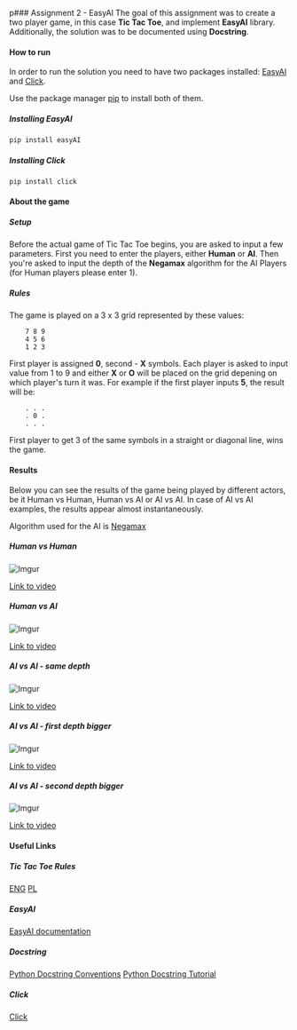 p### Assignment 2 - EasyAI
The goal of this assignment was to create a two player game, in this case **Tic Tac Toe**, and implement **EasyAI** library. Additionally, the solution was to be documented using **Docstring**.

#### How to run
In order to run the solution you need to have two packages installed: [EasyAI](https://zulko.github.io/easyAI/) and [Click](https://click.palletsprojects.com/en/7.x/).

Use the package manager [pip](https://pip.pypa.io/en/stable/) to install both of them.

##### Installing EasyAI
```bash
pip install easyAI
```
##### Installing Click
```bash
pip install click
```

#### About the game
##### Setup
Before the actual game of Tic Tac Toe begins, you are asked to input a few parameters. First you need to enter the players, either **Human** or **AI**. Then you're asked to input the depth of the **Negamax** algorithm for the AI Players (for Human players please enter 1).

##### Rules
The game is played on a 3 x 3 grid represented by these values:
```
    7 8 9
    4 5 6
    1 2 3
```

First player is assigned **0**, second - **X** symbols. 
Each player is asked to input value from 1 to 9 and either **X** or **O** will be placed on the grid depening on which player's turn it was. 
For example if the first player inputs **5**, the result will be:
```
    . . .
    . 0 .
    . . .
```
First player to get 3 of the same symbols in a straight or diagonal line, wins the game.

#### Results
Below you can see the results of the game being played by different actors, be it Human vs Human, Human vs AI or AI vs AI. In case of AI vs AI examples, the results appear almost instantaneously.

Algorithm used for the AI is [Negamax](https://en.wikipedia.org/wiki/Negamax)
 
##### Human vs Human
![Imgur](https://i.imgur.com/jNm9zYj.gif)

[Link to video](https://streamable.com/x1237g)

##### Human vs AI
![Imgur](https://i.imgur.com/6oSwkaE.gif)

[Link to video](https://streamable.com/3c2avj)

##### AI vs AI - same depth
![Imgur](https://i.imgur.com/PLsIFoR.gif)

[Link to video](https://streamable.com/iaffq7)

##### AI vs AI - first depth bigger
![Imgur](https://i.imgur.com/LGzsFEH.gif)

[Link to video](https://streamable.com/ir0r70)

##### AI vs AI - second depth bigger
![Imgur](https://i.imgur.com/wNmKsSd.gif)

[Link to video](https://streamable.com/0893hd)

#### Useful Links
##### Tic Tac Toe Rules
[ENG](https://en.wikipedia.org/wiki/Tic-tac-toe)
[PL](https://pl.wikipedia.org/wiki/K%C3%B3%C5%82ko_i_krzy%C5%BCyk)

##### EasyAI
[EasyAI documentation](https://zulko.github.io/easyAI/)

##### Docstring
[Python Docstring Conventions](https://www.python.org/dev/peps/pep-0257/)
[Python Docstring Tutorial](https://www.datacamp.com/community/tutorials/docstrings-python)

##### Click
[Click](https://click.palletsprojects.com/en/7.x/p)
